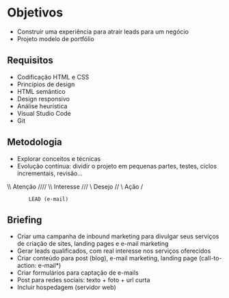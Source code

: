 # Objetivos
- Construir uma experiência para atrair leads para um negócio
- Projeto modelo de portfólio


## Requisitos
- Codificação HTML e CSS
- Princípios de design
- HTML semântico
- Design responsivo
- Análise heurística
- Visual Studio Code
- Git

## Metodologia 
- Explorar conceitos e técnicas 
- Evolução contínua: dividir o projeto em pequenas partes, testes, ciclos incrementais, revisão...

\\\\    Atenção     ////
  \\\  Interesse   ///
    \\   Desejo   //
      \   Ação   /

           LEAD (e-mail)

## Briefing
- Criar uma campanha de inbound marketing para divulgar seus serviços de criação de sites, landing pages e e-mail marketing
- Gerar leads qualificados, com real interesse nos serviços oferecidos
- Criar conteúdo para post (blog), e-mail marketing, landing page (call-to-action: e-mail*)
- Criar formulários para captação de e-mails
- Post para redes sociais: texto + foto + url curta
- Incluir hospedagem (servidor web)
